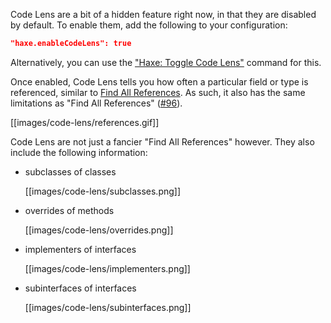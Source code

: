 Code Lens are a bit of a hidden feature right now, in that they are disabled by default. To enable them, add the following to your configuration:

```json
"haxe.enableCodeLens": true
```

Alternatively, you can use the ["Haxe: Toggle Code Lens"](/vshaxe/vshaxe/wiki/Commands#haxe-toggle-code-lens) command for this.

Once enabled, Code Lens tells you how often a particular field or type is referenced, similar to [Find All References](/vshaxe/vshaxe/wiki/Find-All-References). As such, it also has the same limitations as "Find All References" ([#96](/vshaxe/vshaxe/issues/96)).

[[images/code-lens/references.gif]]

Code Lens are not just a fancier "Find All References" however. They also include the following information:

- subclasses of classes

  [[images/code-lens/subclasses.png]]

- overrides of methods

  [[images/code-lens/overrides.png]]

- implementers of interfaces

  [[images/code-lens/implementers.png]]

- subinterfaces of interfaces

  [[images/code-lens/subinterfaces.png]]